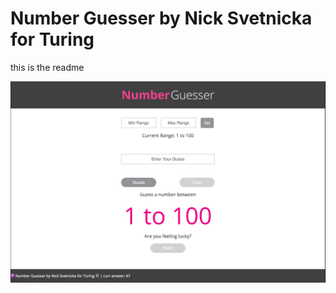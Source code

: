 # Number Guesser by Nick Svetnicka for Turing

this is the readme

![ScreenShot of App](/_ss.png?raw=true "ScreenShot of App")
